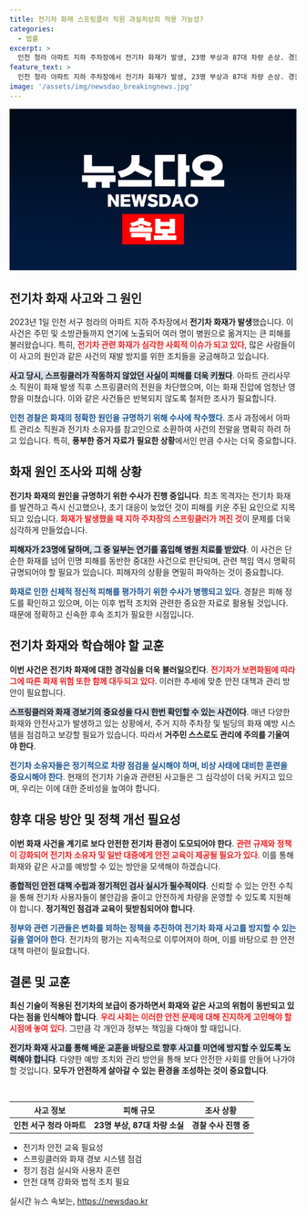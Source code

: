 ```yaml
---
title: 전기차 화재 스프링클러 직원 과실치상죄 적용 가능성?
categories:
  - 법률
excerpt: >
  인천 청라 아파트 지하 주차장에서 전기차 화재가 발생, 23명 부상과 87대 차량 손상. 경찰, 화재 원인 및 관리소 직원의 과실 조사 착수. 스프링클러 꺼진 이유는? 충격적 과실의 결과는? 클릭해 확인하세요!
feature_text: >
  인천 청라 아파트 지하 주차장에서 전기차 화재가 발생, 23명 부상과 87대 차량 손상. 경찰, 화재 원인 및 관리소 직원의 과실 조사 착수. 스프링클러 꺼진 이유는? 충격적 과실의 결과는? 클릭해 확인하세요!
image: '/assets/img/newsdao_breakingnews.jpg'
---
```


<p><img src="/assets/img/newsdao_breakingnews.jpg" alt="koreaapp 속보" /></p>

<h2 data-ke-size="size26">전기차 화재 사고와 그 원인</h2>

<p data-ke-size="size16">2023년 1일 인천 서구 청라의 아파트 지하 주차장에서 <b>전기차 화재가 발생</b>했습니다. 이 사건은 주민 및 소방관들까지 연기에 노출되어 여러 명이 병원으로 옮겨지는 큰 피해를 불러왔습니다. 특히, <b><span style="color: #ee2323;">전기차 관련 화재가 심각한 사회적 이슈가 되고 있다</span></b>, 많은 사람들이 이 사고의 원인과 같은 사건의 재발 방지를 위한 조치들을 궁금해하고 있습니다.</p>

<p data-ke-size="size16"><b><span style="background-color: #21538527;">사고 당시, 스프링클러가 작동하지 않았던 사실이 피해를 더욱 키웠다</span></b>. 아파트 관리사무소 직원이 화재 발생 직후 스프링클러의 전원을 차단했으며, 이는 화재 진압에 엄청난 영향을 미쳤습니다. 이와 같은 사건들은 반복되지 않도록 철저한 조사가 필요합니다.</p>

<p data-ke-size="size16"><b><span style="color: #1a5490;">인천 경찰은 화재의 정확한 원인을 규명하기 위해 수사에 착수했다</span></b>. 조사 과정에서 아파트 관리소 직원과 전기차 소유자를 참고인으로 소환하여 사건의 전말을 명확히 하려 하고 있습니다. 특히, <b>풍부한 증거 자료가 필요한 상황</b>에서인 만큼 수사는 더욱 중요합니다.</p>

<h2 data-ke-size="size26">화재 원인 조사와 피해 상황</h2>

<p data-ke-size="size16"><b>전기차 화재의 원인을 규명하기 위한 수사가 진행 중입니다</b>. 최초 목격자는 전기차 화재를 발견하고 즉시 신고했으나, 초기 대응이 늦었던 것이 피해를 키운 주된 요인으로 지목되고 있습니다. <b><span style="color: #ee2323;">화재가 발생했을 때 지하 주차장의 스프링클러가 꺼진 것</span></b>이 문제를 더욱 심각하게 만들었습니다.</p>

<p data-ke-size="size16"><b><span style="background-color: #21538527;"> 피해자가 23명에 달하며, 그 중 일부는 연기를 흡입해 병원 치료를 받았다</span></b>. 이 사건은 단순한 화재를 넘어 인명 피해를 동반한 중대한 사건으로 판단되며, 관련 책임 역시 명확히 규명되어야 할 필요가 있습니다. 피해자의 상황을 면밀히 파악하는 것이 중요합니다.</p>

<p data-ke-size="size16"><b><span style="color: #1a5490;">화재로 인한 신체적 정신적 피해를 평가하기 위한 수사가 병행되고 있다</span></b>. 경찰은 피해 정도를 확인하고 있으며, 이는 이후 법적 조치와 관련한 중요한 자료로 활용될 것입니다. 때문에 정확하고 신속한 후속 조치가 필요한 시점입니다.</p>

<h2 data-ke-size="size26">전기차 화재와 학습해야 할 교훈</h2>

<p data-ke-size="size16"><b>이번 사건은 전기차 화재에 대한 경각심을 더욱 불러일으킨다</b>. <b><span style="color: #ee2323;">전기차가 보편화됨에 따라 그에 따른 화재 위험 또한 함께 대두되고 있다</span></b>. 이러한 추세에 맞춘 안전 대책과 관리 방안이 필요합니다.</p>

<p data-ke-size="size16"><b><span style="background-color: #21538527;">스프링클러와 화재 경보기의 중요성을 다시 한번 확인할 수 있는 사건이다</span></b>. 매년 다양한 화재와 안전사고가 발생하고 있는 상황에서, 주거 지하 주차장 및 빌딩의 화재 예방 시스템을 점검하고 보강할 필요가 있습니다. 따라서 <b>거주민 스스로도 관리에 주의를 기울여야 한다</b>.</p>

<p data-ke-size="size16"><b><span style="color: #1a5490;">전기차 소유자들은 정기적으로 차량 점검을 실시해야 하며, 비상 사태에 대비한 훈련을 중요시해야 한다</span></b>. 현재의 전기차 기술과 관련된 사고들은 그 심각성이 더욱 커지고 있으며, 우리는 이에 대한 준비성을 높여야 합니다.</p>

<h2 data-ke-size="size26">향후 대응 방안 및 정책 개선 필요성</h2>

<p data-ke-size="size16"><b>이번 화재 사건을 계기로 보다 안전한 전기차 환경이 도모되어야 한다</b>. <b><span style="color: #ee2323;">관련 규제와 정책이 강화되어 전기차 소유자 및 일반 대중에게 안전 교육이 제공될 필요가 있다</span></b>. 이를 통해 화재와 같은 사고를 예방할 수 있는 방안을 모색해야 하겠습니다.</p>

<p data-ke-size="size16"><b><span style="background-color: #21538527;">종합적인 안전 대책 수립과 정기적인 검사 실시가 필수적이다</span></b>. 신뢰할 수 있는 안전 수칙을 통해 전기차 사용자들이 불안감을 줄이고 안전하게 차량을 운영할 수 있도록 지원해야 합니다. <b>정기적인 점검과 교육이 뒷받침되어야 합니다</b>.</p>

<p data-ke-size="size16"><b><span style="color: #1a5490;">정부와 관련 기관들은 변화를 꾀하는 정책을 추진하여 전기차 화재 사고를 방지할 수 있는 길을 열어야 한다</span></b>. 전기차의 평가는 지속적으로 이루어져야 하며, 이를 바탕으로 한 안전 대책 마련이 필요합니다.</p>

<h2 data-ke-size="size26">결론 및 교훈</h2>

<p data-ke-size="size16"><b>최신 기술이 적용된 전기차의 보급이 증가하면서 화재와 같은 사고의 위험이 동반되고 있다는 점을 인식해야 합니다</b>. <b><span style="color: #ee2323;">우리 사회는 이러한 안전 문제에 대해 진지하게 고민해야 할 시점에 놓여 있다</span></b>. 그만큼 각 개인과 정부는 책임을 다해야 할 때입니다.</p>

<p data-ke-size="size16"><b><span style="background-color: #21538527;">전기차 화재 사고를 통해 배운 교훈을 바탕으로 향후 사고를 미연에 방지할 수 있도록 노력해야 합니다</span></b>. 다양한 예방 조치와 관리 방안을 통해 보다 안전한 사회를 만들어 나가야 할 것입니다. <b>모두가 안전하게 살아갈 수 있는 환경을 조성하는 것이 중요합니다</b>.</p>

<p data-ke-size="size16">&nbsp;</p>

<table style="width: 100%; border-collapse: collapse;">
    <thead>
        <tr>
            <th style="text-align: center;">사고 정보</th>
            <th style="text-align: center;">피해 규모</th>
            <th style="text-align: center;">조사 상황</th>
        </tr>
    </thead>
    <tbody>
        <tr>
            <td style="text-align: center; height: 17px;"><b>인천 서구 청라 아파트</b></td>
            <td style="text-align: center; height: 17px;"><b>23명 부상, 87대 차량 소실</b></td>
            <td style="text-align: center; height: 17px;"><b>경찰 수사 진행 중</b></td>
        </tr>
    </tbody>
</table>

<ul>
    <li>전기차 안전 교육 필요성</li>
    <li>스프링클러와 화재 경보 시스템 점검</li>
    <li>정기 점검 실시와 사용자 훈련</li>
    <li>안전 대책 강화와 법적 조치 필요</li>
</ul>
실시간 뉴스 속보는, <a href="https://newsdao.kr" rel="dofollow">https://newsdao.kr</a>


